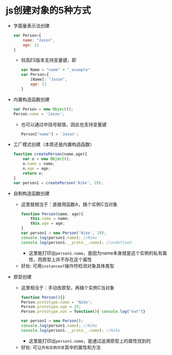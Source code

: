 # js创建对象的5种方式

- 字面量表示法创建
    ```js
    var Person={
        name: "Jason",
        age: 21
    }
    ```
    - 较高ES版本支持变量键，即
        ```js
        var Name = "name" + "_example"
        var Person={
            [Name]: "Jason",
            age: 21
        }
        ```

- 内置构造函数创建
    ```js
    var Person = new Object();
    Person.name = 'Jason';
    ```
    - 也可以通过中括号赋值，因此也支持变量键
        ```js
        Person["name"] = 'Jason';
        ```

- 工厂模式创建（本质还是内置构造函数）
    ```js
    function createPerson(name,age){
        var o = new Object(); 
        o.name = name; 
        o.age = age; 
        return o;
    }
    var person1 = createPerson('Nike', 29);
    ```
    
- 自制构造函数创建
    - 这里就相当于：直接用函数A，搞个实例C当对象
        ```js
        function Person(name, age){ 
            this.name = name; 
            this.age = age; 
        }
        var person1 = new Person('Nike', 29);
        console.log(person1.name); //Nike
        console.log(person1.__proto__.name); //undefined
        ```
        - 这里能打印出`person1.name`，是因为name本身就是这个实例的私有属性，而原型上并不存在这个属性
    - 好处: 可用`instanceof`操作符检测对象具体类型

- 原型创建
    - 这里相当于：手动改原型，再搞个实例C当对象
        ```js
        function Person(){}
        Person.prototype.name = 'Nike';
        Person.prototype.age = 20;
        Person.prototype.eat = function(){ console.log("eat")}

        var person1 = new Person();
        console.log(person1.name); //Nike
        console.log(person1.__proto__.name); //Nike
        ```
        - 这里能打印出`person1.name`，是通过追溯原型上的属性找到的
    - 好处: 可让`所有实例共享`其中的属性和方法